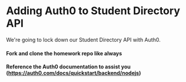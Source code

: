 # Adding Auth0 to Student Directory API

We're going to lock down our Student Directory API with Auth0.

#### Fork and clone the homework repo like always

#### Reference the Auth0 documentation to assist you (https://auth0.com/docs/quickstart/backend/nodejs)
